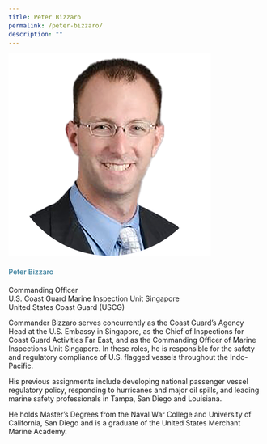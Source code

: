 ```yaml
---
title: Peter Bizzaro
permalink: /peter-bizzaro/
description: ""
---
```

<div class="row">
<div class="col is-3">
<img src="/images/Speakers_23/Session1p1/peter bizzaro.png">
</div>
<div class="col is-9 speaker-details">
<h4>Peter Bizzaro </h4>
<p>Commanding Officer<br> U.S. Coast Guard Marine Inspection Unit Singapore <br>United States Coast Guard (USCG)
<br>
</p>
<p>Commander Bizzaro serves concurrently as the Coast Guard’s Agency Head at the U.S. Embassy in Singapore, as the Chief of Inspections for Coast Guard Activities Far East, and as the Commanding Officer of Marine Inspections Unit Singapore. In these roles, he is responsible for the safety and regulatory compliance of U.S. flagged vessels throughout the Indo-Pacific.</p>
	<p>His previous assignments include developing national passenger vessel regulatory policy, responding to hurricanes and major oil spills, and leading marine safety professionals in Tampa, San Diego and Louisiana.</p>
	<p>He holds Master’s Degrees from the Naval War College and University of California, San Diego and is a graduate of the United States Merchant Marine Academy.</p>
</div>
</div>


					
<style type="text/css"> 
    .is-left{
      text-align: left;
    }
    h4{
      font-weight: 500; 
      color: #337B9A !important;
    }
     .speaker-details p { text-align: justified; }
  </style>
